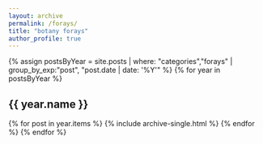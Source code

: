 ```yaml
---
layout: archive
permalink: /forays/
title: "botany forays"
author_profile: true
---
```



{% assign postsByYear = site.posts | where: "categories","forays" | group_by_exp:"post", "post.date | date: '%Y'" %}
{% for year in postsByYear %}
  <h2 id="{{ year.name | slugify }}" class="archive__subtitle">{{ year.name }}</h2>
  {% for post in year.items %}
    {% include archive-single.html %}
  {% endfor %}
{% endfor %}